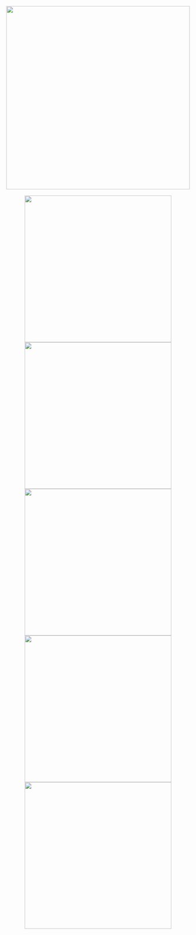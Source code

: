 <div align="center">
  <img src="https://github-readme-stats.vercel.app/api/top-langs/?username=8bllgrl&layout=compact&theme=highcontrast" width="500">
</div>
  <br>
<div align="center">
  <img src="https://github-readme-stats.vercel.app/api/pin/?username=8bllgrl&repo=PostgreSQL-CSV-parser&theme=gotham" width="400">
  <img src="https://github-readme-stats.vercel.app/api/pin/?username=8bllgrl&repo=process-inspector-1&theme=gotham" width="400">
    <br>
 <img src="https://github-readme-stats.vercel.app/api/pin/?username=8bllgrl&repo=FigureDrawingGUI&theme=gotham" width="400">
  <img src="https://github-readme-stats.vercel.app/api/pin/?username=8bllgrl&repo=KenzieCapstone-TriviaApp&theme=gotham" width="400">
  <br>
 <img src="https://github-readme-stats.vercel.app/api/pin/?username=8bllgrl&repo=python_matplotlib_postgres_db&theme=gotham" width="400">
</div>
